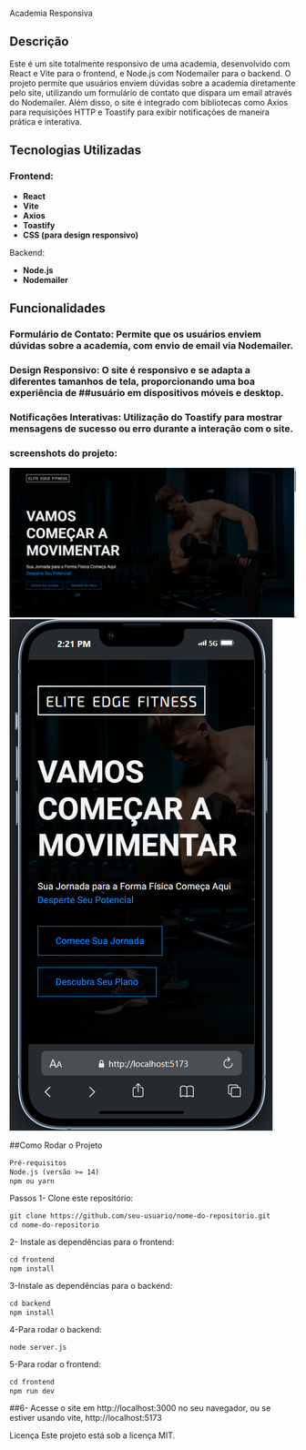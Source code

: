 Academia Responsiva
## Descrição
Este é um site totalmente responsivo de uma academia, desenvolvido com React e Vite para o frontend, e Node.js com Nodemailer para o backend. O projeto permite que usuários enviem dúvidas sobre a academia diretamente pelo site, utilizando um formulário de contato que dispara um email através do Nodemailer. Além disso, o site é integrado com bibliotecas como Axios para requisições HTTP e Toastify para exibir notificações de maneira prática e interativa.

## Tecnologias Utilizadas

### Frontend:

- **React**
- **Vite**
- **Axios**
- **Toastify**
- **CSS (para design responsivo)**

Backend:

- **Node.js**
- **Nodemailer**

## Funcionalidades
### Formulário de Contato: Permite que os usuários enviem dúvidas sobre a academia, com envio de email via Nodemailer.

### Design Responsivo: O site é responsivo e se adapta a diferentes tamanhos de tela, proporcionando uma boa experiência de ##usuário em dispositivos móveis e desktop.

### Notificações Interativas: Utilização do Toastify para mostrar mensagens de sucesso ou erro durante a interação com o site.

### screenshots do projeto:

![Desktop](frontend/public/screenshots/desktop.png)
![Mobile](frontend/public/screenshots/mobile.png)


##Como Rodar o Projeto
```
Pré-requisitos
Node.js (versão >= 14)
npm ou yarn
```

Passos
1- Clone este repositório:

```
git clone https://github.com/seu-usuario/nome-do-repositorio.git
cd nome-do-repositorio
```


2- Instale as dependências para o frontend:
```
cd frontend
npm install
```


3-Instale as dependências para o backend:
```
cd backend
npm install
```

4-Para rodar o backend:
```
node server.js
```

5-Para rodar o frontend:
```
cd frontend
npm run dev
```

##6- Acesse o site em http://localhost:3000 no seu navegador, ou se estiver usando vite, http://localhost:5173

Licença
Este projeto está sob a licença MIT.


